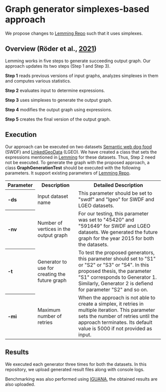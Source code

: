 # Graph generator simplexes-based approach
We propose changes to [Lemming Repo](https://github.com/dice-group/Lemming/tree/pgmerge) such that it uses simplexes.

## Overview (Röder et al., [2021](https://ieeexplore.ieee.org/document/9364380))
Lemming works in five steps to generate succeeding output graph. Our approach updates its two steps (Step 1 and Step 3).

**Step 1** reads previous versions of input graphs, analyzes simplexes in them and computes various statistics.

**Step 2** evaluates input to determine expressions.

**Step 3** uses simplexes to generate the output graph.

**Step 4** modifies the output graph using expressions.

**Step 5** creates the final version of the output graph.


## Execution
Our approach can be executed on two datasets [Semantic web dog food](https://old.datahub.io/dataset/semantic-web-dog-food) (SWDF) and [LinkedGeoData](https://content.iospress.com/articles/semantic-web/sw052) (LGEO). We have created a class that sets the expressions mentioned in [Lemming](https://ieeexplore.ieee.org/document/9364380) for these datasets. Thus, Step 2 need not be executed. To generate the graph with the proposed approach, a class **GraphGenerationTest** should be executed with the following parameters. It support existing parameters of [Lemming Repo](https://github.com/dice-group/Lemming/tree/pgmerge).

<table>
  <tr><th align="left">Parameter</th><th>Description</th><th>Detailed Description</th></tr>
  <tr><th align="left">-ds</th><td>Input dataset name</td><td>This parameter should be set to "swdf" and "lgeo" for SWDF and LGEO datasets.</td></tr>
  <tr><th align="left">-nv</th><td>Number of vertices in the output graph</td><td>For our testing, this parameter was set to "45420" and "591649" for SWDF and LGEO datasets. We generated the future graph for the year 2015 for both the datasets.</td></tr>
  <tr><th align="left">-t</th><td>Generator to use for creating the future graph</td><td>To test the proposed generators, this parameter should set to "S1" or "S2" or "S3" or "S4". In this proposed thesis, the parameter "S1" corresponds to Generator 1. Similarly, Generator 2 is defiend for parameter "S2" and so on.</td></tr>
  <tr><th align="left">-mi</th><td>Maximum number of retries</td><td>When the approach is not able to create a simplex, it retries in multiple iteration. This parameter sets the number of retries until the approach terminates. Its default value is 5000 if not provided as input.</td></tr>
</table>

## Results
We executed each generator three times for both the datasets. In this repository, we upload generated result files along with console logs.

Benchmarking was also performed using [IGUANA](https://link.springer.com/chapter/10.1007/978-3-319-68204-4_5), the obtained results are also uploaded.

